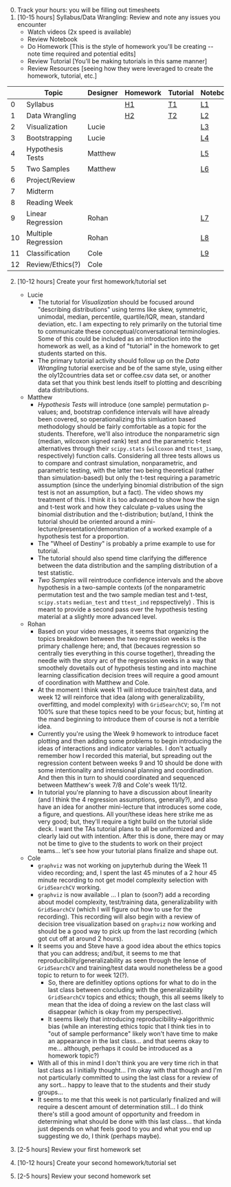 
0. Track your hours: you will be filling out timesheets
1. [10-15 hours] Syllabus/Data Wrangling: Review and note any issues you encounter
   - Watch videos (2x speed is available)
   - Review Notebook
   - Do Homework [This is the style of homework you'll be creating -- note time required and potential edits]
   - Review Tutorial [You'll be making tutorials in this same manner]
   - Review Resources [seeing how they were leveraged to create the homework, tutorial, etc.]

|       |Topic            |Designer|Homework                        |Tutorial                         |Notebook                         |Video|Resource|
|-------|-----------------|--------|--------------------------------|---------------------------------|---------------------------------|-----|--------|
|0      |Syllabus         |        |[H1](Homework/STA130_HW_1.ipynb)|[T1](https://jupyter.utoronto.ca/hub/user-redirect/git-pull?repo=https%3A%2F%2Fgithub.com%2FpointOfive%2FSTA130_TUT_1&urlpath=tree%2FSTA130_TUT_1%2F&branch=main)|[L1](STA130_F23_Syllabus.ipynb)  |     |[HW](https://jupyter.utoronto.ca/hub/user-redirect/git-pull?repo=https%3A%2F%2Fgithub.com%2FpointOfive%2FSTA130_ProblemSet1&urlpath=rstudio%2F&branch=main)/[Tut](https://github.com/quin97/STA130_M1_Tutorial)/[Slides](https://github.com/pointOfive/STA130_Week1_Slides)/[Demo](https://jupyter.utoronto.ca/hub/user-redirect/git-pull?repo=https%3A%2F%2Fgithub.com%2FpointOfive%2FSTA130_Week1_Demo&urlpath=rstudio%2F&branch=main)|
|1      |Data Wrangling   |        |[H2](Homework/STA130_HW_2.ipynb)|[T2](https://jupyter.utoronto.ca/hub/user-redirect/git-pull?repo=https%3A%2F%2Fgithub.com%2FpointOfive%2FSTA130_TUT_2&urlpath=tree%2FSTA130_TUT_2%2F&branch=main)|[L2](Lecture/STA130_F23_C2.ipynb)|[Part1](https://play.library.utoronto.ca/watch/a3702710d99a41aaea390d46a7349c88)/[Part2](https://play.library.utoronto.ca/watch/dfb0a58bbde24227f5cbdef92fbc7410)|[HW](https://jupyter.utoronto.ca/hub/user-redirect/git-pull?repo=https%3A%2F%2Fgithub.com%2FpointOfive%2FSTA130_ProblemSet3&urlpath=rstudio%2F&branch=main)/[Tut](https://github.com/quin97/STA130_M3_Tutorial)/[Slides](https://github.com/pointOfive/STA130_Week3_Slides)/[Demo](https://jupyter.utoronto.ca/hub/user-redirect/git-pull?repo=https%3A%2F%2Fgithub.com%2FpointOfive%2FSTA130_Week3_Demo&urlpath=rstudio%2F&branch=main)|
|2      |Visualization    |Lucie   |                                |                                 |[L3](Lecture/STA130_F23_C3.ipynb)|[Part1](https://play.library.utoronto.ca/watch/24fdc1887d20fabd6e9f6c3e69b41713)/[Part2](https://play.library.utoronto.ca/watch/db3d10389920a1b9b733e1fb16d37bd3) |[HW](https://jupyter.utoronto.ca/hub/user-redirect/git-pull?repo=https%3A%2F%2Fgithub.com%2FpointOfive%2FSTA130_ProblemSet2&urlpath=rstudio%2F&branch=main)/[Tut](https://github.com/quin97/STA130_M2_Tutorial)/[Slides](https://github.com/pointOfive/STA130_Week2_Slides)/[Demo](https://jupyter.utoronto.ca/hub/user-redirect/git-pull?repo=https%3A%2F%2Fgithub.com%2FpointOfive%2FSTA130_Week2_Demo&urlpath=rstudio%2F&branch=main)|
|3      |Bootstrapping    |Lucie   |                                |                                 |[L4](Lecture/STA130_F23_C4.ipynb)|[Part1](https://play.library.utoronto.ca/watch/1eb7ac073b3b0af6ac94f903abe6579a)/[Part2](https://play.library.utoronto.ca/watch/885af59f1afd4253f5ce6883808d465f)/[Part3](https://play.library.utoronto.ca/watch/2d6d1325d8e28111a9ab4c509e19dbde)|[HW](https://jupyter.utoronto.ca/hub/user-redirect/git-pull?repo=https%3A%2F%2Fgithub.com%2FpointOfive%2FSTA130_ProblemSet6&urlpath=rstudio%2F&branch=main)/[Tut](https://github.com/quin97/STA130_M6_Tutorial)/[Slides](https://github.com/pointOfive/STA130_Week6_Slides)/[Demo](https://jupyter.utoronto.ca/hub/user-redirect/git-pull?repo=https%3A%2F%2Fgithub.com%2FpointOfive%2FSTA130_Week6_Demo&urlpath=rstudio%2F&branch=main)|
|4      |Hypothesis Tests |Matthew |                                |                                 |[L5](Lecture/STA130_F23_C5_v2.ipynb)|[Part1](https://play.library.utoronto.ca/watch/35a2cd50dbd6b206bfb5d69143aabc90)/[Part2](https://play.library.utoronto.ca/watch/6753adabe22b8b3233fb069bdbe1592f)|[HW](https://jupyter.utoronto.ca/hub/user-redirect/git-pull?repo=https%3A%2F%2Fgithub.com%2FpointOfive%2FSTA130_ProblemSet45&urlpath=rstudio%2F&branch=main)/[Tut](https://github.com/quin97/STA130_M4.5_Tutorial)/[Slides](https://github.com/pointOfive/STA130_Week4_Slides)/[Demo](https://jupyter.utoronto.ca/hub/user-redirect/git-pull?repo=https%3A%2F%2Fgithub.com%2FpointOfive%2FSTA130_Week4_Demo&urlpath=rstudio%2F&branch=main)|
|5      |Two Samples      |Matthew |                                |                                 |[L6](Lecture/STA130_F23_C6_v2.ipynb)|[Part1](https://play.library.utoronto.ca/watch/d814dee41a7f31405b82399aa14ad95e)|See 3 and 4 Above|
|6      |Project/Review   |        |                                |                                 |                                 |
|7      |Midterm          |        |                                |                                 |                                 |
|8      |Reading Week     |        |                                |                                 |                                 |
|9      |Linear Regression|Rohan   |                                |                                 |[L7](Lecture/STA130_F23_C7.ipynb)|[Part1](https://play.library.utoronto.ca/watch/e2def08af14cde3302ce0d0060dcddb6)|[HW](https://jupyter.utoronto.ca/hub/user-redirect/git-pull?repo=https%3A%2F%2Fgithub.com%2FpointOfive%2FSTA130_ProblemSet7-Week8&urlpath=rstudio%2F&branch=main)/[Tut](https://github.com/quin97/STA130_M7_Tutorial)/[Slides](https://github.com/pointOfive/STA130_Week8_Slides)/[Demo](https://jupyter.utoronto.ca/hub/user-redirect/git-pull?repo=https%3A%2F%2Fgithub.com%2FpointOfive%2FSTA130_Week8_Demo&urlpath=rstudio%2F&branch=main)|
|10     |Multiple Regression|Rohan |                                |                                 |[L8](Lecture/STA130_F23_C8.ipynb)|[Part1](https://play.library.utoronto.ca/watch/ecd5fa36b839e1ac6d274ab21894e67a)|[HW](https://jupyter.utoronto.ca/hub/user-redirect/git-pull?repo=https%3A%2F%2Fgithub.com%2FpointOfive%2FSTA130_ProblemSet8-Week10&urlpath=rstudio%2F&branch=main)/[Tut](https://github.com/quin97/STA130_M8_Tutorial)/[Slides](https://github.com/pointOfive/STA130_Week10_Slides)/[Demo](https://jupyter.utoronto.ca/hub/user-redirect/git-pull?repo=https%3A%2F%2Fgithub.com%2FpointOfive%2FSTA130_Week10_Demo&urlpath=rstudio%2F&branch=main)|
|11     |Classification   |Cole    |                                |                                 |[L9](Lecture/STA130_F23_C8.ipynb)|[Part1](https://play.library.utoronto.ca/watch/158e25bafc9f11398b0ee68deb80503c) |[HW](https://jupyter.utoronto.ca/hub/user-redirect/git-pull?repo=https%3A%2F%2Fgithub.com%2FpointOfive%2FSTA130_ProblemSet9-Week11&urlpath=rstudio%2F&branch=main)/[Tut](https://github.com/quin97/STA130_M9_Tutorial)/[Slides](https://github.com/pointOfive/STA130_Week11_Slides/)/[Demo](https://jupyter.utoronto.ca/hub/user-redirect/git-pull?repo=https%3A%2F%2Fgithub.com%2FpointOfive%2FSTA130_Week11_Demo&urlpath=rstudio%2F&branch=main)|
|12     |Review/Ethics(?) |Cole    |                                |                                 |                                 |[Part2](https://play.library.utoronto.ca/watch/dbbb70a0947578c9dfaf945c84f2fb75) |[HW](https://jupyter.utoronto.ca/hub/user-redirect/git-pull?repo=https%3A%2F%2Fgithub.com%2FpointOfive%2FSTA130_ProblemSet10-Week12&urlpath=rstudio%2F&branch=main)/[Tut](https://github.com/quin97/STA130_M10_Tutorial)/[Slides](https://github.com/pointOfive/STA130_Week12_Slides)/Steve|

2. [10-12 hours] Create your first homework/tutorial set
   - Lucie 
      - The tutorial for *Visualization* should be focused around "describing distributions" using terms like skew, symmetric, unimodal, median, percentile, quartile/IQR, mean, standard deviation, etc. I am expecting to rely primarily on the tutorial time to communicate these conceptual/conversational terminologies. Some of this could be included as an introduction into the homework as well, as a kind of "tutorial" in the homework to get students started on this.
      - The primary tutorial activity should follow up on the *Data Wrangling* tutorial exercise and be of the same style, using either the oly12countries data set or coffee.csv data set, or another data set that you think best lends itself to plotting and describing data distributions.
   - Matthew
      - *Hypothesis Tests* will introduce (one sample) permutation p-values; and, bootstrap confidence intervals will have already been covered, so operationalizing this simluation based methodology should be fairly comfortable as a topic for the students. Therefore, we'll also introduce the nonparametric sign (median, wilcoxon signed rank) test and the parametric t-test alternatives through their `scipy.stats` (`wilcoxon` and `ttest_1samp`, respectively) function calls. Considering all three tests allows us to compare and contrast simulation, nonparametric, and parametric testing, with the latter two being theoretical (rather than simulation-based) but only the t-test requiring a parametric assumption (since the underlying binomial distribution of the sign test is not an assumption, but a fact).  The video shows my treatment of this. I think it is too advanced to show how the sign and t-test work and how they calculate p-values using the binomial distribution and the t-distribution; but/and, I think the tutorial should be oriented around a mini-lecture/presentation/demonstration of a worked example of a hypothesis test for a proportion.
      - The "Wheel of Destiny" is probably a prime example to use for tutorial.
      - The tutorial should also spend time clarifying the difference between the data distribution and the sampling distribution of a test statistic.
      - *Two Samples* will reintroduce confidence intervals and the above hypothesis in a two-sample contexts (of the nonparametric permutation test and the two sample median test and t-test, `scipy.stats` `median_test` and `ttest_ind` repspectively) . This is meant to provide a second pass over the hypothesis testing material at a slightly more advanced level.
   - Rohan
      - Based on your video messages, it seems that organizing the topics breakdown between the two regression weeks is the primary challenge here; and, that (becaues regression so centrally ties everything in this course together), threading the needle with the story arc of the regression weeks in a way that smoothely dovetails out of hypothesis testing and into machine learning classification decision trees will require a good amount of coordination with Matthew and Cole.
      - At the moment I think week 11 will introduce train/test data, and week 12 will reinforce that idea (along with generalizability, overfitting, and model complexity) with `GridSearchCV`; so, I'm not 100% sure that these topics need to be your focus; but, hinting at the mand beginning to introduce them of course is not a terrible idea.
      - Currently you're using the Week 9 homework to introduce facet plotting and then adding some problems to begin introducing the ideas of interactions and indicator variables.  I don't actually remember how I recorded this material, but spreading out the regression content between weeks 9 and 10 should be done with some intentionality and intensional planning and coordination.  And then this in turn to should coordinated and sequenced between Matthew's week 7/8 and Cole's week 11/12.
      - In tutorial you're planning to have a discussion about linearity (and I think the 4 regression assumptions, generally?), and also have an idea for another mini-lecture that introduces some code, a figure, and questions.  All your/these ideas here strike me as very good; but, they'll require a tight build on the tutorial slide deck.  I want the TAs tutorial plans to all be uniformized and clearly laid out with intention.  After this is done, there may or may not be time to give to the students to work on their project teams... let's see how your tutorial plans finalize and shape out.
   - Cole
      - `graphviz` was not working on jupyterhub during the Week 11 video recording; and, I spent the last 45 minutes of a 2 hour 45 minute recording to not get model complexity selection with `GridSearchCV` working. 
      - `graphviz` is now available ... I plan to (soon?) add a recording about model complexity, test/training data, generalizability with `GridSearchCV` (which I will figure out how to use for the recording).  This recording will also begin with a review of decision tree visualization based on `graphviz` now working and should be a good way to pick up from the last recording (which got cut off at around 2 hours).
      - It seems you and Steve have a good idea about the ethics topics that you can address; and/but, it seems to me that reproducibility/generalizability as seen through the lense of `GridSearchCV` and training/test data would nonetheless be a good topic to return to for week 12(?).
         - So, there are definitley options options for what to do in the last class between concluding with the generalizability `GridSearchCV` topics and ethics; though, this all seems likely to mean that the idea of doing a review on the last class will disappear (which is okay from my perspective). 
         - It seems likely that introducing reproducibility->algorithmic bias (while an interesting ethics topic that I think ties in to "out of sample performance" likely won't have time to make an appearance in the last class... and that seems okay to me... although, perhaps it could be introduced as a homework topic?)
      -  With all of this in mind I don't think you are very time rich in that last class as I initially thought... I'm okay with that though and I'm not particularly committed to using the last class for a review of any sort... happy to leave that to the students and their study groups... 
      -  It seems to me that this week is not particularly finalized and will require a descent amount of determination still... I do think there's still a good amount of opportunity and freedom in determining what should be done with this last class... that kinda just depends on what feels good to you and what you end up suggesting we do, I think (perhaps maybe).
      
3. [2-5 hours] Review your first homework set
4. [10-12 hours] Create your second homework/tutorial set
5. [2-5 hours] Review your second homework set
